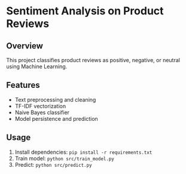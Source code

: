 # Sentiment Analysis on Product Reviews

## Overview
This project classifies product reviews as positive, negative, or neutral using Machine Learning.

## Features
- Text preprocessing and cleaning
- TF-IDF vectorization
- Naive Bayes classifier
- Model persistence and prediction

## Usage
1. Install dependencies: `pip install -r requirements.txt`
2. Train model: `python src/train_model.py`
3. Predict: `python src/predict.py`
